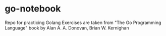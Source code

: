 # go-notebook
Repo for practicing Golang
Exercises are taken from "The Go Programming Language" book by Alan A. A. Donovan, Brian W. Kernighan
